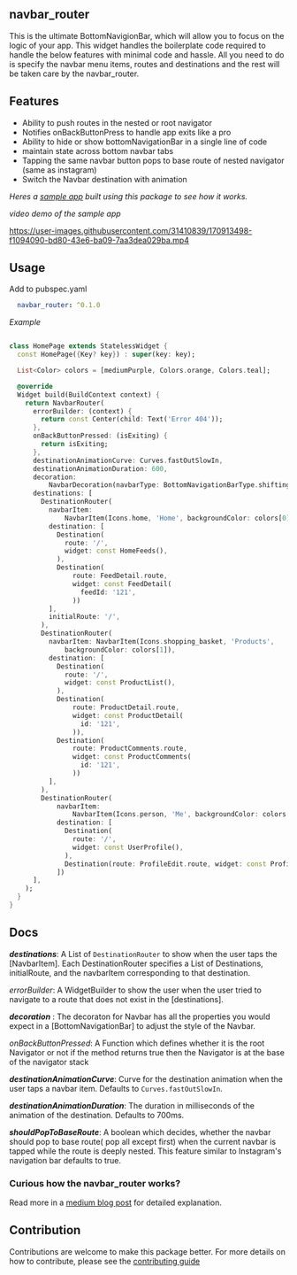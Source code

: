 ## **navbar_router**

This is the ultimate BottomNavigionBar, which will allow you to focus on the logic of your app. This widget handles the boilerplate code required to handle the below features with minimal code and hassle. All you need to do is specify the navbar menu items, routes and destinations and the rest will be taken care by the navbar_router.

## **Features**

- Ability to push routes in the nested or root navigator
- Notifies onBackButtonPress to handle app exits like a pro
- Ability to hide or show bottomNavigationBar in a single line of code
- maintain state across bottom navbar tabs
- Tapping the same navbar button pops to base route of nested navigator (same as instagram)
- Switch the Navbar destination with animation


_Heres a [sample app](example/lib/main.dart) built using this package to see how it works._

_video demo of the sample app_


https://user-images.githubusercontent.com/31410839/170913498-f1094090-bd80-43e6-ba09-7aa3dea029ba.mp4


## **Usage**

Add to pubspec.yaml

```yaml
  navbar_router: ^0.1.0
```

*Example*


```dart

class HomePage extends StatelessWidget {
  const HomePage({Key? key}) : super(key: key);

  List<Color> colors = [mediumPurple, Colors.orange, Colors.teal];

  @override
  Widget build(BuildContext context) {
    return NavbarRouter(
      errorBuilder: (context) {
        return const Center(child: Text('Error 404'));
      },
      onBackButtonPressed: (isExiting) {
        return isExiting;
      },
      destinationAnimationCurve: Curves.fastOutSlowIn,
      destinationAnimationDuration: 600,
      decoration:
          NavbarDecoration(navbarType: BottomNavigationBarType.shifting),
      destinations: [
        DestinationRouter(
          navbarItem:
              NavbarItem(Icons.home, 'Home', backgroundColor: colors[0]),
          destination: [
            Destination(
              route: '/',
              widget: const HomeFeeds(),
            ),
            Destination(
                route: FeedDetail.route,
                widget: const FeedDetail(
                  feedId: '121',
                ))
          ],
          initialRoute: '/',
        ),
        DestinationRouter(
          navbarItem: NavbarItem(Icons.shopping_basket, 'Products',
              backgroundColor: colors[1]),
          destination: [
            Destination(
              route: '/',
              widget: const ProductList(),
            ),
            Destination(
                route: ProductDetail.route,
                widget: const ProductDetail(
                  id: '121',
                )),
            Destination(
                route: ProductComments.route,
                widget: const ProductComments(
                  id: '121',
                ))
          ],
        ),
        DestinationRouter(
            navbarItem:
                NavbarItem(Icons.person, 'Me', backgroundColor: colors[2]),
            destination: [
              Destination(
                route: '/',
                widget: const UserProfile(),
              ),
              Destination(route: ProfileEdit.route, widget: const ProfileEdit())
            ])
      ],
    );
  }
}

```

## **Docs**

  ***destinations***: A List of `DestinationRouter` to show when the user taps the [NavbarItem].
  Each DestinationRouter specifies a List of Destinations, initialRoute, and the navbarItem corresponding to that destination.

  *errorBuilder*: A WidgetBuilder to show the user when the user tried to navigate to a route that does not exist in the [destinations].

  ***decoration*** : The decoraton for Navbar has all the properties you would expect in a [BottomNavigationBar] to adjust the style of the Navbar.

  *onBackButtonPressed*: A Function which defines whether it is the root Navigator or not
   if the method returns true then the Navigator is at the base of the navigator stack

   ***destinationAnimationCurve***: Curve for the destination animation when the user taps a navbar item. Defaults to `Curves.fastOutSlowIn`.

   ***destinationAnimationDuration***: The duration in milliseconds of the animation of the destination. Defaults to 700ms.

   ***shouldPopToBaseRoute***: A boolean which decides, whether the navbar should pop to base route( pop all except first) when the current navbar is tapped while the route is deeply nested. This feature similar to Instagram's navigation bar defaults to true.


### Curious how the navbar_router works?

Read more in a [medium blog post](https://maheshmnj.medium.com/everything-about-the-bottomnavigationbar-in-flutter-e99e5470dddb) for detailed explanation.


## **Contribution**

  Contributions are welcome to make this package better. For more details on how to contribute, please see the [contributing guide](./CONTRIBUTING.md)
